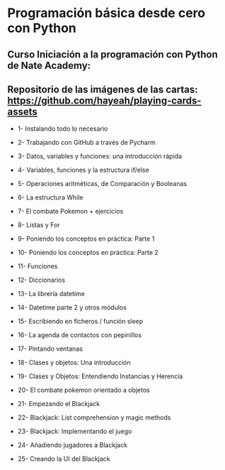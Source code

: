 # Programación básica desde cero con Python

## Curso Iniciación a la programación con Python de Nate Academy:

## Repositorio de las imágenes de las cartas: https://github.com/hayeah/playing-cards-assets

* 1- Instalando todo lo necesario

* 2- Trabajando con GitHub a través de Pycharm

* 3- Datos, variables y funciones: una introducción rápida

* 4- Variables, funciones y la estructura if/else

* 5- Operaciones aritméticas, de Comparación y Booleanas

* 6- La estructura While

* 7- El combate Pokemon + ejercicios

* 8- Listas y For

* 9- Poniendo los conceptos en práctica: Parte 1

* 10- Poniendo los conceptos en práctica: Parte 2

* 11- Funciones

* 12- Diccionarios

* 13- La librería datetime

* 14- Datetime parte 2 y otros módulos

* 15- Escribiendo en ficheros / función sleep

* 16- La agenda de contactos con pepinillos

* 17- Pintando ventanas

* 18- Clases y objetos: Una introducción

* 19- Clases y Objetos: Entendiendo Instancias y Herencia

* 20- El combate pokemon orientado a objetos

* 21- Empezando el Blackjack

* 22- Blackjack: List comprehension y magic methods

* 23- Blackjack: Implementando el juego

* 24- Añadiendo jugadores a Blackjack

* 25- Creando la UI del Blackjack
